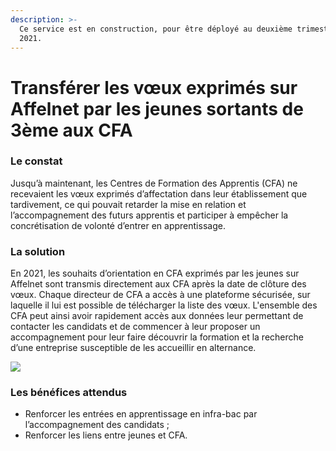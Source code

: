 ```yaml
---
description: >-
  Ce service est en construction, pour être déployé au deuxième trimestre de
  2021.
---
```


# Transférer les vœux exprimés sur Affelnet par les jeunes sortants de 3ème aux CFA

### Le constat

Jusqu’à maintenant, les Centres de Formation des Apprentis \(CFA\) ne recevaient les vœux exprimés d’affectation dans leur établissement que tardivement, ce qui pouvait retarder la mise en relation et l’accompagnement des futurs apprentis et participer à empêcher la concrétisation de volonté d’entrer en apprentissage.  


### La solution

En 2021, les souhaits d’orientation en CFA exprimés par les jeunes sur Affelnet sont transmis directement aux CFA après la date de clôture des vœux. Chaque directeur de CFA a accès à une plateforme sécurisée, sur laquelle il lui est possible de télécharger la liste des vœux. L'ensemble des CFA peut ainsi avoir rapidement accès aux données leur permettant de contacter les candidats et de commencer à leur proposer un accompagnement pour leur faire découvrir la formation et la recherche d’une entreprise susceptible de les accueillir en alternance.

![](https://lh3.googleusercontent.com/wWhpJMWmZcuAjPIF2O5oulsw8gNQnGz6IvPnxLrAwmVaJOKUYKpJ3rc4J25wvYAupYFrnVrl6b4LDmJKL7SXpS63jtdiZiU8bLt6_avVmPEpv3y_hubH3E4Lqyhl_g)

### 

### Les bénéfices attendus

* Renforcer les entrées en apprentissage en infra-bac par l’accompagnement des candidats ;
* Renforcer les liens entre jeunes et CFA.

